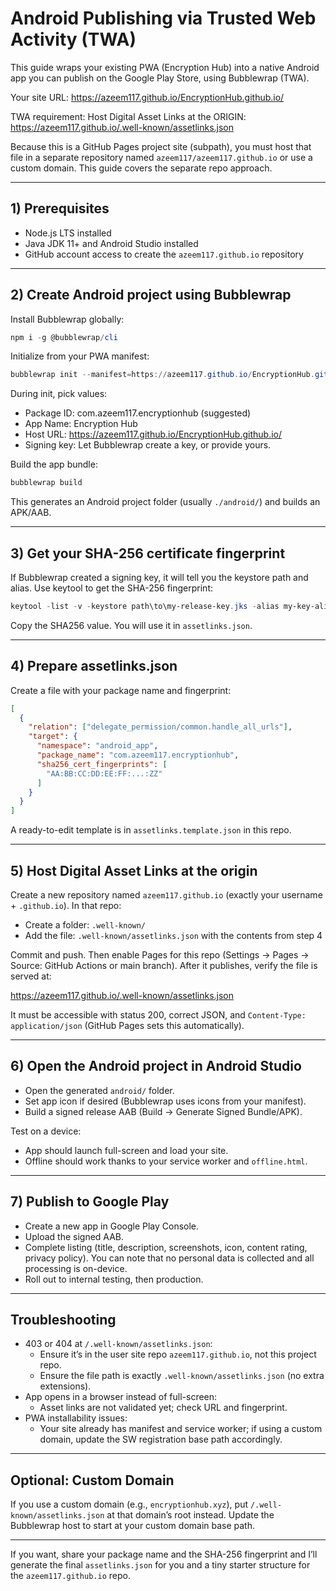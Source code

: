 # Android Publishing via Trusted Web Activity (TWA)

This guide wraps your existing PWA (Encryption Hub) into a native Android app you can publish on the Google Play Store, using Bubblewrap (TWA).

Your site URL: https://azeem117.github.io/EncryptionHub.github.io/

TWA requirement: Host Digital Asset Links at the ORIGIN: https://azeem117.github.io/.well-known/assetlinks.json

Because this is a GitHub Pages project site (subpath), you must host that file in a separate repository named `azeem117/azeem117.github.io` or use a custom domain. This guide covers the separate repo approach.

---

## 1) Prerequisites

- Node.js LTS installed
- Java JDK 11+ and Android Studio installed
- GitHub account access to create the `azeem117.github.io` repository

---

## 2) Create Android project using Bubblewrap

Install Bubblewrap globally:

```powershell
npm i -g @bubblewrap/cli
```

Initialize from your PWA manifest:

```powershell
bubblewrap init --manifest=https://azeem117.github.io/EncryptionHub.github.io/manifest.json
```

During init, pick values:
- Package ID: com.azeem117.encryptionhub (suggested)
- App Name: Encryption Hub
- Host URL: https://azeem117.github.io/EncryptionHub.github.io/
- Signing key: Let Bubblewrap create a key, or provide yours.

Build the app bundle:

```powershell
bubblewrap build
```

This generates an Android project folder (usually `./android/`) and builds an APK/AAB.

---

## 3) Get your SHA-256 certificate fingerprint

If Bubblewrap created a signing key, it will tell you the keystore path and alias. Use keytool to get the SHA-256 fingerprint:

```powershell
keytool -list -v -keystore path\to\my-release-key.jks -alias my-key-alias
```

Copy the SHA256 value. You will use it in `assetlinks.json`.

---

## 4) Prepare assetlinks.json

Create a file with your package name and fingerprint:

```json
[
  {
    "relation": ["delegate_permission/common.handle_all_urls"],
    "target": {
      "namespace": "android_app",
      "package_name": "com.azeem117.encryptionhub",
      "sha256_cert_fingerprints": [
        "AA:BB:CC:DD:EE:FF:...:ZZ"
      ]
    }
  }
]
```

A ready-to-edit template is in `assetlinks.template.json` in this repo.

---

## 5) Host Digital Asset Links at the origin

Create a new repository named `azeem117.github.io` (exactly your username + `.github.io`). In that repo:

- Create a folder: `.well-known/`
- Add the file: `.well-known/assetlinks.json` with the contents from step 4

Commit and push. Then enable Pages for this repo (Settings → Pages → Source: GitHub Actions or main branch). After it publishes, verify the file is served at:

https://azeem117.github.io/.well-known/assetlinks.json

It must be accessible with status 200, correct JSON, and `Content-Type: application/json` (GitHub Pages sets this automatically).

---

## 6) Open the Android project in Android Studio

- Open the generated `android/` folder.
- Set app icon if desired (Bubblewrap uses icons from your manifest).
- Build a signed release AAB (Build → Generate Signed Bundle/APK).

Test on a device:
- App should launch full-screen and load your site.
- Offline should work thanks to your service worker and `offline.html`.

---

## 7) Publish to Google Play

- Create a new app in Google Play Console.
- Upload the signed AAB.
- Complete listing (title, description, screenshots, icon, content rating, privacy policy). You can note that no personal data is collected and all processing is on-device.
- Roll out to internal testing, then production.

---

## Troubleshooting

- 403 or 404 at `/.well-known/assetlinks.json`:
  - Ensure it’s in the user site repo `azeem117.github.io`, not this project repo.
  - Ensure the file path is exactly `.well-known/assetlinks.json` (no extra extensions).
- App opens in a browser instead of full-screen:
  - Asset links are not validated yet; check URL and fingerprint.
- PWA installability issues:
  - Your site already has manifest and service worker; if using a custom domain, update the SW registration base path accordingly.

---

## Optional: Custom Domain

If you use a custom domain (e.g., `encryptionhub.xyz`), put `/.well-known/assetlinks.json` at that domain’s root instead. Update the Bubblewrap host to start at your custom domain base path.

---

If you want, share your package name and the SHA-256 fingerprint and I’ll generate the final `assetlinks.json` for you and a tiny starter structure for the `azeem117.github.io` repo.
